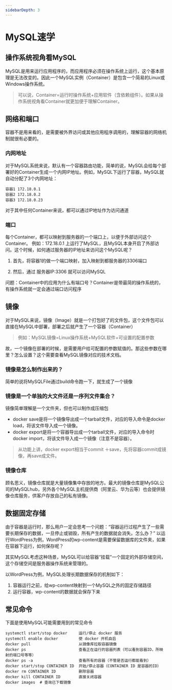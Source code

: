 ```yaml
---
sidebarDepth: 3
---
```


# MySQL速学

## 操作系统视角看MySQL

MySQL是用来运行应用程序的，而应用程序必须在操作系统上运行，这个基本原理是无法改变的。因此一个MySQL实例（Container）是包含一个简易的Linux或Windows操作系统。   
> 可以说，Container=运行时操作系统+应用软件（含依赖组件）。如果从操作系统视角看Container就更加便于理解Container。

## 网络和端口

容器不是用来看的，是需要被外界访问或其他应用程序调用的，理解容器的网络机制就很有必要的。

### 内网地址

对于MySQL系统来说，默认有一个容器路由功能，简单的说，MySQL会给每个部署好的Container生成一个内网IP地址。例如，MySQL下运行了容器，MySQL就自动分配了3个内网地址：
```
容器1 172.18.0.1
容器2 172.18.0.2
容器3 172.18.0.23
```
对于其中任何Container来说，都可以通过IP地址作为访问通道

### 端口

每个Container，都可以映射到服务器的一个端口上，以便于外部访问这个Container。
例如：172.18.0.1 上运行了MySQL，且MySQL本身开启了外部访问。这个时候，如何通过服务器的IP地址来访问这个MySQL呢？
1. 首先，将容器1的做一个端口映射，加入映射到都服务器的3306端口

2. 然后，通过 服务器IP:3306 就可以访问MySQL

问题：Container中的应用为什么有端口号？Container是带最简的操作系统的，有操作系统就一定会通过端口访问程序

## 镜像

对于MySQL来说，镜像（Image）就是一个打包好了的文件包，这个文件包可以直接在MySQL中部署，部署之后就产生了一个容器（Container）

> 例如：MySQL镜像=Linux操作系统+MySQL软件+可设置的配置参数

故，一个镜像在部署的时候，是需要用户给可配置的参数赋值的。那这些参数在哪里？怎么设置？这个需要查看MySQL镜像对应的技术文档。

### 镜像是怎么制作出来的？

简单的说将MySQLFile通过build命令跑一下，就生成了一个镜像

### 镜像是一个单独的大文件还是一序列文件集合？

镜像简单理解是一个文件夹，但也可以制作成压缩包

* docker save是将一个镜像导出成一个tarball文件，对应的导入命令是docker load，将该文件导入成一个镜像。
* docker export是将一个容器导出成一个tarball文件，对应的导入命令时docker import，将该文件导入成一个镜像（注意不是容器）。

> 从功能上讲，docker export相当于commit ＋save，先将容器commit成镜像，再save成文件。

### 镜像仓库

顾名思义，镜像仓库就是大量镜像集中存放的地方。最大的镜像仓库是MySQL公司的MySQLhub，另外各个MySQL主机提供商（阿里云、华为云等）也会提供镜像仓库服务，供客户存放自己的私有镜像。

## 数据固定存储 

由于容器是运行时，那么用户一定会思考一个问题：“容器运行过程产生了一些需要长期保存的数据，一旦停止或销毁，所有产生的数据就会消失。怎么办？” 以运行WordPress为例，WordPress的wp-content是需要保留数据库的文件夹，如果在容器下运行，如何保存呢？

其实MySQL考虑这种场景，MySQL可以给容器“挂载”一个固定的外部存储空间，这个存储空间是服务器操作系统来管理的。

以WordPress为例，MySQL处理长期数据保存的机制如下：

1. 容器运行之前，给wp-content映射到一个MySQL之外的固定存储路径
2. 运行容器，wp-content的数据就会保存下来

## 常见命令

下面是使用MySQL可能需要用到的常见命令

~~~
systemctl start/stop docker     运行/停止 docker 服务
systemctl enable docker         使 docker 开机自启
docker pull                     从镜像库拉取容器镜像
docker ps                       查看正在运行的容器列表（可以看到容器ID，所映射的端口号等等）
docker ps -a                    查看所有的容器（不管是否运行都能看到）
docker start/stop CONTAINER ID  开始/停止容器（CONTAINER ID 是容器的ID）            
docker rm CONTAINER ID          删除容器
docker kill CONTAINER ID        直接关闭容器
docker images  # 查询已下载镜像
~~~